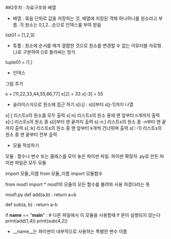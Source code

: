 ##2주차 : 자료구조와 배열

- 배열 : 묶음 단위로 값을 저장하는 것, 배열에 저장된 객체 하나하나를 원소라고 부름. 각 원소는 0,1,2...순으로 인덱스를 부여 받음

list01 = [1,2,3]

- 튜플 : 원소에 순서를 매겨 결합한 것으로 원소를 변경할 수 없는 이뮤터블 자료형. (,)로 구분하여 ()로 둘러싸는 방식

tuple01 = (1,)

- 인덱스 

그림 추가

x = [11,22,33,44,55,66,77]
x[2] = 33
x[-3] = 55

- 슬라이스식으로 원소에 접근 하기
  s[i:j] : s[i]부터 s[j-1]까지 나열

 s[:] 리스트s의 원소를 모두 출력 
 s[:n] 리스트s의 원소 중에 맨 앞부터 n개까지 출력
 s[i:] 리스트s의 원소 중 s[i]부터 맨 끝까지 출력
 s[-n:] 리스트s의 원소 중 -n부터 맨 끝까지 출력
 s[::k] 리스트s의 원소 중 맨 앞부터 k개씩 건너뛰며 출력
 s[::-1] 리스트s의 원소 중 맨 끝부터 전부 출력

- 모듈 작성하기 

모듈 : 함수나 변수 또는 클래스를 모아 놓은 파이썬 파일. 파이썬 확장자 .py로 만든 파이썬 파일은 모두 모듈

import 모듈_이름
from 모듈_이름 import 모듈함수

from mod1 import * 
mod1의 모듈의 모든 함수를 불려와 사용 하겠다라는 뜻


mod1.py
def add(a,b) :
  return a+b

def sub(a, b) :
  return a-b

if __name__ == "__main__" : # 다른 파일에서 이 모듈을 사용할때 if 문이 실행되지 않는다
    print(add(1,4))
    print(sub(4,2))

* __name__는 파이썬이 내부적으로 사용하는 특별한 변수 이름 
